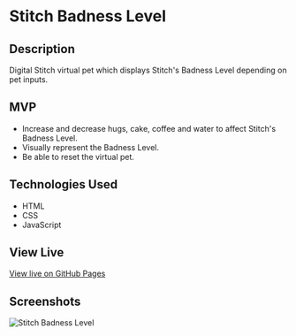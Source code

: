 # Stitch Badness Level

## Description

Digital Stitch virtual pet which displays Stitch's Badness Level depending on pet inputs.

## MVP

* Increase and decrease hugs, cake, coffee and water to affect Stitch's Badness Level.
* Visually represent the Badness Level.
* Be able to reset the virtual pet.

## Technologies Used

* HTML
* CSS
* JavaScript

## View Live
[View live on GitHub Pages](https://m5fgn.github.io/MiniProjects/Stitch_Badness_Level/stitch.html)

## Screenshots

![Stitch Badness Level](https://firebasestorage.googleapis.com/v0/b/images-4783e.appspot.com/o/stitch_badness_level%2Fstitchbadnesslevel.jpg?alt=media&token=72cd7ea2-c711-44cb-ba72-8ada91020b3a)  
